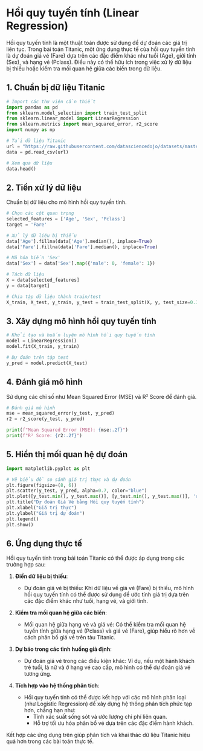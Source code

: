 # Hồi quy tuyến tính (Linear Regression)

Hồi quy tuyến tính là một thuật toán được sử dụng để dự đoán các giá trị liên tục. Trong bài toán Titanic, một ứng dụng thực tế của hồi quy tuyến tính là dự đoán giá vé (Fare) dựa trên các đặc điểm khác như tuổi (Age), giới tính (Sex), và hạng vé (Pclass). Điều này có thể hữu ích trong việc xử lý dữ liệu bị thiếu hoặc kiểm tra mối quan hệ giữa các biến trong dữ liệu.

## 1. Chuẩn bị dữ liệu Titanic

```python
# Import các thư viện cần thiết
import pandas as pd
from sklearn.model_selection import train_test_split
from sklearn.linear_model import LinearRegression
from sklearn.metrics import mean_squared_error, r2_score
import numpy as np

# Tải dữ liệu Titanic
url = "https://raw.githubusercontent.com/datasciencedojo/datasets/master/titanic.csv"
data = pd.read_csv(url)

# Xem qua dữ liệu
data.head()
```

## 2. Tiền xử lý dữ liệu

Chuẩn bị dữ liệu cho mô hình hồi quy tuyến tính.

```python
# Chọn các cột quan trọng
selected_features = ['Age', 'Sex', 'Pclass']
target = 'Fare'

# Xử lý dữ liệu bị thiếu
data['Age'].fillna(data['Age'].median(), inplace=True)
data['Fare'].fillna(data['Fare'].median(), inplace=True)

# Mã hóa biến 'Sex'
data['Sex'] = data['Sex'].map({'male': 0, 'female': 1})

# Tách dữ liệu
X = data[selected_features]
y = data[target]

# Chia tập dữ liệu thành train/test
X_train, X_test, y_train, y_test = train_test_split(X, y, test_size=0.3, random_state=42)
```

## 3. Xây dựng mô hình hồi quy tuyến tính

```python
# Khởi tạo và huấn luyện mô hình hồi quy tuyến tính
model = LinearRegression()
model.fit(X_train, y_train)

# Dự đoán trên tập test
y_pred = model.predict(X_test)
```

## 4. Đánh giá mô hình

Sử dụng các chỉ số như Mean Squared Error (MSE) và R² Score để đánh giá.

```python
# Đánh giá mô hình
mse = mean_squared_error(y_test, y_pred)
r2 = r2_score(y_test, y_pred)

print(f"Mean Squared Error (MSE): {mse:.2f}")
print(f"R² Score: {r2:.2f}")
```

## 5. Hiển thị mối quan hệ dự đoán

```python
import matplotlib.pyplot as plt

# Vẽ biểu đồ so sánh giá trị thực và dự đoán
plt.figure(figsize=(8, 6))
plt.scatter(y_test, y_pred, alpha=0.7, color="blue")
plt.plot([y_test.min(), y_test.max()], [y_test.min(), y_test.max()], 'r--', linewidth=2, label="Đường dự đoán hoàn hảo")
plt.title("Dự đoán Giá Vé bằng Hồi quy tuyến tính")
plt.xlabel("Giá trị thực")
plt.ylabel("Giá trị dự đoán")
plt.legend()
plt.show()
```

## 6. Ứng dụng thực tế

Hồi quy tuyến tính trong bài toán Titanic có thể được áp dụng trong các trường hợp sau:

1. **Điền dữ liệu bị thiếu**:
   - Dự đoán giá vé bị thiếu: Khi dữ liệu về giá vé (Fare) bị thiếu, mô hình hồi quy tuyến tính có thể được sử dụng để ước tính giá trị dựa trên các đặc điểm khác như tuổi, hạng vé, và giới tính.

2. **Kiểm tra mối quan hệ giữa các biến**:
   - Mối quan hệ giữa hạng vé và giá vé: Có thể kiểm tra mối quan hệ tuyến tính giữa hạng vé (Pclass) và giá vé (Fare), giúp hiểu rõ hơn về cách phân bổ giá vé trên tàu Titanic.

3. **Dự báo trong các tình huống giả định**:
   - Dự đoán giá vé trong các điều kiện khác: Ví dụ, nếu một hành khách trẻ tuổi, là nữ và ở hạng vé cao cấp, mô hình có thể dự đoán giá vé tương ứng.

4. **Tích hợp vào hệ thống phân tích**:
   - Hồi quy tuyến tính có thể được kết hợp với các mô hình phân loại (như Logistic Regression) để xây dựng hệ thống phân tích phức tạp hơn, chẳng hạn như:
     - Tính xác suất sống sót và ước lượng chi phí liên quan.
     - Hỗ trợ tối ưu hóa phân bổ vé dựa trên các đặc điểm hành khách.

Kết hợp các ứng dụng trên giúp phân tích và khai thác dữ liệu Titanic hiệu quả hơn trong các bài toán thực tế.

